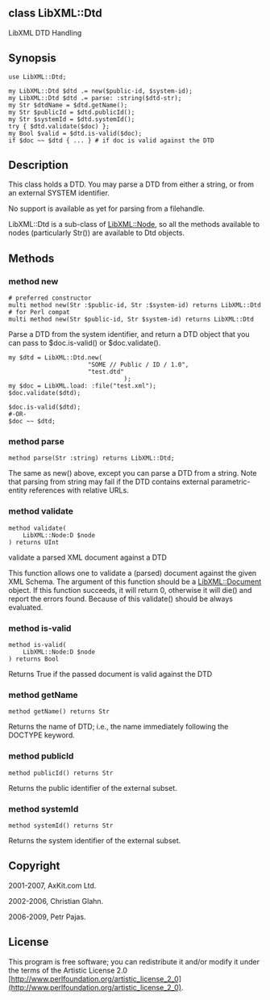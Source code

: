 class LibXML::Dtd
-----------------

LibXML DTD Handling

Synopsis
--------

    use LibXML::Dtd;

    my LibXML::Dtd $dtd .= new($public-id, $system-id);
    my LibXML::Dtd $dtd .= parse: :string($dtd-str);
    my Str $dtdName = $dtd.getName();
    my Str $publicId = $dtd.publicId();
    my Str $systemId = $dtd.systemId();
    try { $dtd.validate($doc) };
    my Bool $valid = $dtd.is-valid($doc);
    if $doc ~~ $dtd { ... } # if doc is valid against the DTD

Description
-----------

This class holds a DTD. You may parse a DTD from either a string, or from an external SYSTEM identifier.

No support is available as yet for parsing from a filehandle.

LibXML::Dtd is a sub-class of [LibXML::Node](https://libxml-raku.github.io/LibXML-raku/Node), so all the methods available to nodes (particularly Str()) are available to Dtd objects.

Methods
-------

### method new

    # preferred constructor
    multi method new(Str :$public-id, Str :$system-id) returns LibXML::Dtd
    # for Perl compat
    multi method new(Str $public-id, Str $system-id) returns LibXML::Dtd

Parse a DTD from the system identifier, and return a DTD object that you can pass to $doc.is-valid() or $doc.validate().

    my $dtd = LibXML::Dtd.new(
                          "SOME // Public / ID / 1.0",
                          "test.dtd"
                                    );
    my $doc = LibXML.load: :file("test.xml");
    $doc.validate($dtd);

    $doc.is-valid($dtd);
    #-OR-
    $doc ~~ $dtd;

### method parse

    method parse(Str :string) returns LibXML::Dtd;

The same as new() above, except you can parse a DTD from a string. Note that parsing from string may fail if the DTD contains external parametric-entity references with relative URLs.

### method validate

```perl6
method validate(
    LibXML::Node:D $node
) returns UInt
```

validate a parsed XML document against a DTD

This function allows one to validate a (parsed) document against the given XML Schema. The argument of this function should be a [LibXML::Document](https://libxml-raku.github.io/LibXML-raku/Document) object. If this function succeeds, it will return 0, otherwise it will die() and report the errors found. Because of this validate() should be always evaluated.

### method is-valid

```perl6
method is-valid(
    LibXML::Node:D $node
) returns Bool
```

Returns True if the passed document is valid against the DTD

### method getName

    method getName() returns Str

Returns the name of DTD; i.e., the name immediately following the DOCTYPE keyword.

### method publicId

    method publicId() returns Str

Returns the public identifier of the external subset.

### method systemId

    method systemId() returns Str

Returns the system identifier of the external subset.

Copyright
---------

2001-2007, AxKit.com Ltd.

2002-2006, Christian Glahn.

2006-2009, Petr Pajas.

License
-------

This program is free software; you can redistribute it and/or modify it under the terms of the Artistic License 2.0 [http://www.perlfoundation.org/artistic_license_2_0](http://www.perlfoundation.org/artistic_license_2_0).

